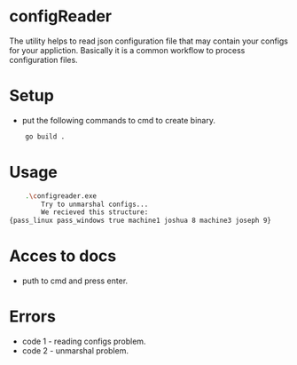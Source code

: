 # configReader

The utility helps to read json configuration file that may contain your configs for your appliction. Basically it is a common workflow to process configuration files.

# Setup
- put the following commands to cmd to create binary.
```sh
    go build .
```

# Usage
```sh
    .\configreader.exe
        Try to unmarshal configs...
        We recieved this structure:
{pass_linux pass_windows true machine1 joshua 8 machine3 joseph 9}
```

# Acces to docs
- puth to cmd and press enter.


# Errors
* code 1 - reading configs problem.
* code 2 - unmarshal problem.